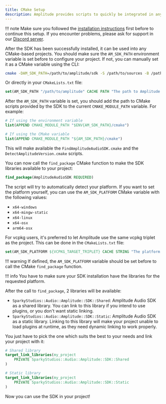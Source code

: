 ```yaml
---
title: CMake Setup
description: Amplitude provides scripts to quickly be integrated in any CMake-based projects.
---
```


!!! note
    Make sure you followed the [installation instructions](../getting-started/installation.md) first before to continue this setup. If you encounter problems, please ask for support in our [Discord server](https://discord.gg/QR2uBpzJ5f).

After the SDK has been successfully installed, it can be used into any CMake-based projects. You should make sure the `AM_SDK_PATH` environment variable is set before to configure your project. If not, you can manually set it as a CMake variable using the CLI:

```bash
cmake -DAM_SDK_PATH=/path/to/amplitude/sdk -S /path/to/sources -B /path/to/build
```

Or directly in your `CMakeLists.txt` file:

```cmake
set(AM_SDK_PATH "/path/to/amplitude" CACHE PATH "The path to Amplitude Audio SDK libraries.")
```

After the `AM_SDK_PATH` variable is set, you should add the path to CMake scripts provided by the SDK to the current `CMAKE_MODULE_PATH` variable. For example:

```cmake
# If using the environment variable
list(APPEND CMAKE_MODULE_PATH "$ENV{AM_SDK_PATH}/cmake")

# If using the CMake variable
list(APPEND CMAKE_MODULE_PATH "${AM_SDK_PATH}/cmake")
```

This will make available the `FindAmplitudeAudioSDK.cmake` and the `DetectAmplitudeVersion.cmake` scripts.

You can now call the `find_package` CMake function to make the SDK libraries available to your project:

```cmake
find_package(AmplitudeAudioSDK REQUIRED)
```

The script will try to automatically detect your platform. If you want to set the platform yourself, you can use the `AM_SDK_PLATFORM` CMake variable with the following values:

- `x64-windows`
- `x64-mingw-static`
- `x64-linux`
- `x64-osx`
- `arm64-osx`

For vcpkg users, it's preferred to let Amplitude use the same vcpkg triplet as the project. This can be done in the `CMakeLists.txt` file:

```cmake
set(AM_SDK_PLATFORM ${VCPKG_TARGET_TRIPLET} CACHE STRING "The platform to use for the Amplitude Audio SDK libraries.")
```

!!! warning
    If defined, the `AM_SDK_PLATFORM` variable should be set before to call the CMake `find_package` function.

!!! info
    You have to make sure your SDK installation have the libraries for the requested platform.

After the call to `find_package`, 2 libraries will be available:

- `SparkyStudios::Audio::Amplitude::SDK::Shared`: Amplitude Audio SDK as a shared library. You can link to this library if you intend to use plugins, or you don't want static linking.
- `SparkyStudios::Audio::Amplitude::SDK::Static`: Amplitude Audio SDK as a static library. Linking to this library will make your project unable to load plugins at runtime, as they need dynamic linking to work properly.

You just have to pick the one which suits the best to your needs and link your project with it:

```cmake
# Shared library
target_link_libraries(my_project
    PRIVATE SparkyStudios::Audio::Amplitude::SDK::Shared
)

# Static library
target_link_libraries(my_project
    PRIVATE SparkyStudios::Audio::Amplitude::SDK::Static
)
```

Now you can use the SDK in your project!
